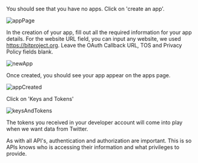 <!--title={Create an App}-->

You should see that you have no apps. Click on 'create an app'.

![appPage](https://lh6.googleusercontent.com/CCtcYv_YY7sYTXtFqa0_MVZXTAeP9hfN2RiAgp-p5Lf5HPFf1KyYmVOybSIzxVlF0Xf1xdIgSdUDKJq-YfxUecvtLdqTpakGDnSpJJbNk_5__MIEciLGbKp6l8-_hNhNZB_Ge30rOKA)

In the creation of your app, fill out all the required information for your app details. For the website URL field, you can input any website, we used https://bitproject.org. Leave the OAuth Callback URL, TOS and Privacy Policy fields blank.

![newApp](https://lh4.googleusercontent.com/sUGNVSGrcBy5W22LOok5B9uu6r2-WPRPAcxoskgDQHS-pNnP3qCZ9R2frCUSFADl2vD6teJ34en6rDYgrJFxTYuL_t4OHmklYf_zCW4U-3DcIgr2VGcWuq2uMS5iBr-SmOElGk_wzSE)

Once created, you should see your app appear on the apps page.

![appCreated](https://lh5.googleusercontent.com/BaIr2Tc-lFdaiuZ6kl8woA_D3sNy3_SsH7V1xJ41G2musWUVsbUm6IosHSpexN8sw_h76PCLd_KSDTiY3fpiHRzibuLF9E80b409r5bTxoSG25KF7M3n_XpxgTkKTivMOokbrFjGsBM)

Click on 'Keys and Tokens'

![keysAndTokens](https://lh4.googleusercontent.com/C8R96Q6YK5iFbgits4r7c10bMRre9YSjFEtjm7d41EYtZ2iNKAkIaMnlwbHnynCuN5kOY3llpv4L399n1Do34xReS-NJfjEaZX0zLZ0nfTEmsR3h8NDuDFqhQ7Bv-nimkZd90ZTtuBc)

The tokens you received in your developer account will come into play when we want data from Twitter.

As with all API's, authentication and authorization are important. This is so APIs knows who is accessing their information and what privileges to provide. 

